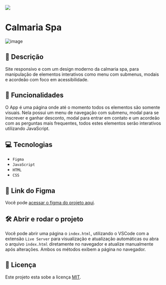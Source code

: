 ![](https://img.shields.io/github/license/alura-cursos/android-com-kotlin-personalizando-ui)

# Calmaria Spa

![image](https://github.com/user-attachments/assets/c72265ff-fef0-42b5-a3d7-0dca3ac5b6df)

## 📑 Descrição

Site responsivo e com um design moderno da calmaria spa, para manipulação de elementos interativos como menu com submenus, modais e acordeão com foco em acessibilidade.

## 🔨 Funcionalidades 

O App é uma página onde até o momento todos os elementos são somente visuais. Nela possui um menu de navegação com submenu, modal para se inscrever e ganhar desconto, modal para entrar em contato e um acordeão com as perguntas mais frequentes, todos estes elementos serão interativos utilizando JavaScript.

## 💻 Tecnologias

- `Figma`
- `JavaScript`
- `HTML`
- `CSS`

## 📁 Link do Figma

Você pode [acessar o figma do projeto aqui](https://www.figma.com/file/1pDTUXo7ovT6zlE64Zw509/Calmaria-Spa--%7C-Forma%C3%A7%C3%A3o-Acessibilidade?type=design&node-id=1289%3A1086&mode=dev).

## 🛠️ Abrir e rodar o projeto

Você pode abrir uma página o `index.html`, utilizando o VSCode com a extensão `Live Server` para visualização e atualização automáticas ou abra o arquivo `index.html` diretamente no navegador e atualize manualmente após alterações. Ambos os métodos exibem a página no navegador.

## 🚧 Licença

Este projeto esta sobe a licença [MIT](./LICENSE).
